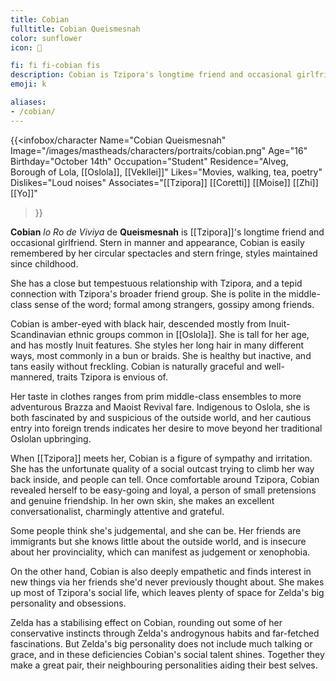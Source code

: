 ```yaml
---
title: Cobian
fulltitle: Cobian Queismesnah
color: sunflower
icon: 🎀

fi: fi fi-cobian fis
description: Cobian is Tzipora's longtime friend and occasional girlfriend. Stern in manner and appearance, Cobian is easily remembered by her circular spectacles and stern fringe.
emoji: k

aliases:
- /cobian/
---
```

{{<infobox/character
	Name="Cobian Queismesnah"
    Image="/images/mastheads/characters/portraits/cobian.png"
    Age="16"
    Birthday="October 14th"
	Occupation="Student"
	Residence="Alveg, Borough of Lola, [[Oslola]], [[Vekllei]]"
    Likes="Movies, walking, tea, poetry"
    Dislikes="Loud noises"
    Associates="[[Tzipora]] [[Coretti]] [[Moise]] [[Zhi]] [[Yo]]"
>}}

**Cobian** *lo Ro de Viviya* de **Queismesnah** is [[Tzipora]]'s longtime friend and occasional girlfriend. Stern in manner and appearance, Cobian is easily remembered by her circular spectacles and stern fringe, styles maintained since childhood.

She has a close but tempestuous relationship with Tzipora, and a tepid connection with Tzipora's broader friend group. She is polite in the middle-class sense of the word; formal among strangers, gossipy among friends.

Cobian is amber-eyed with black hair, descended mostly from Inuit-Scandinavian ethnic groups common in [[Oslola]]. She is tall for her age, and has mostly Inuit features. She styles her long hair in many different ways, most commonly in a bun or braids. She is healthy but inactive, and tans easily without freckling. Cobian is naturally graceful and well-mannered, traits Tzipora is envious of.

Her taste in clothes ranges from prim middle-class ensembles to more adventurous Brazza and Maoist Revival fare. Indigenous to Oslola, she is both fascinated by and suspicious of the outside world, and her cautious entry into foreign trends indicates her desire to move beyond her traditional Oslolan upbringing.

When [[Tzipora]] meets her, Cobian is a figure of sympathy and irritation. She has the unfortunate quality of a social outcast trying to climb her way back inside, and people can tell. Once comfortable around Tzipora, Cobian revealed herself to be easy-going and loyal, a person of small pretensions and genuine friendship. In her own skin, she makes an excellent conversationalist, charmingly attentive and grateful.

Some people think she's judgemental, and she can be. Her friends are immigrants but she knows little about the outside world, and is insecure about her provinciality, which can manifest as judgement or xenophobia.

On the other hand, Cobian is also deeply empathetic and finds interest in new things via her friends she'd never previously thought about. She makes up most of Tzipora's social life, which leaves plenty of space for Zelda's big personality and obsessions.

Zelda has a stabilising effect on Cobian, rounding out some of her conservative instincts through Zelda's androgynous habits and far-fetched fascinations. But Zelda's big personality does not include much talking or grace, and in these deficiencies Cobian's social talent shines. Together they make a great pair, their neighbouring personalities aiding their best selves.